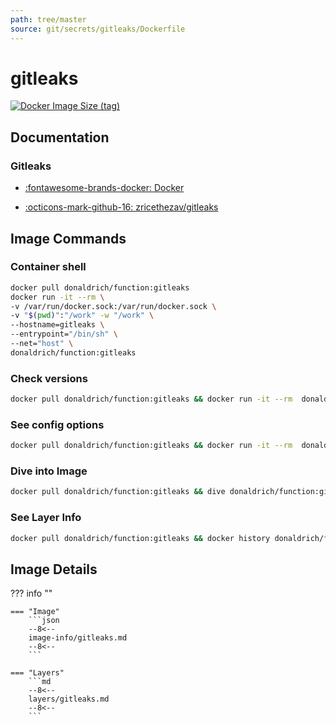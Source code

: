 ```yaml
---
path: tree/master
source: git/secrets/gitleaks/Dockerfile
---
```


# gitleaks

[![Docker Image Size (tag)](https://img.shields.io/docker/image-size/donaldrich/function/gitleaks?color=blue&label=donaldrich/function:gitleaks&logo=docker&style=flat-square)](https://hub.docker.com/r/donaldrich/function/gitleaks)

## Documentation

### Gitleaks

- [:fontawesome-brands-docker: Docker](https://hub.docker.com/r/zricethezav/gitleaks)

- [:octicons-mark-github-16: zricethezav/gitleaks](https://github.com/zricethezav/gitleaks)

## Image Commands

### Container shell

```sh
docker pull donaldrich/function:gitleaks
docker run -it --rm \
-v /var/run/docker.sock:/var/run/docker.sock \
-v "$(pwd)":"/work" -w "/work" \
--hostname=gitleaks \
--entrypoint="/bin/sh" \
--net="host" \
donaldrich/function:gitleaks
```

### Check versions

```sh
docker pull donaldrich/function:gitleaks && docker run -it --rm  donaldrich/function:gitleaks validate
```

### See config options

```sh
docker pull donaldrich/function:gitleaks && docker run -it --rm  donaldrich/function:gitleaks help
```

### Dive into Image

```sh
docker pull donaldrich/function:gitleaks && dive donaldrich/function:gitleaks
```

### See Layer Info

```sh
docker pull donaldrich/function:gitleaks && docker history donaldrich/function:gitleaks
```

## Image Details

??? info ""

    === "Image"
        ```json
        --8<--
        image-info/gitleaks.md
        --8<--
        ```

    === "Layers"
        ```md
        --8<--
        layers/gitleaks.md
        --8<--
        ```
